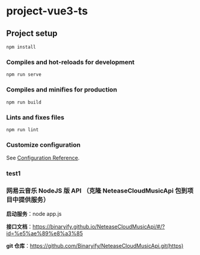 # project-vue3-ts

## Project setup

```
npm install
```

### Compiles and hot-reloads for development

```
npm run serve
```

### Compiles and minifies for production

```
npm run build
```

### Lints and fixes files

```
npm run lint
```

### Customize configuration

See [Configuration Reference](https://cli.vuejs.org/config/).

### test1

### 网易云音乐 NodeJS 版 API （克隆 NeteaseCloudMusicApi 包到项目中提供服务）

**启动服务**：node app.js

**接口文档**：https://binaryify.github.io/NeteaseCloudMusicApi/#/?id=%e5%ae%89%e8%a3%85

**git 仓库**：https://github.com/Binaryify/NeteaseCloudMusicApi.git(https)
